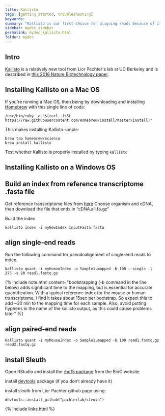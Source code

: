 ```yaml
---
title: Kallisto
tags: [getting_started, troubleshooting]
keywords:
summary: "Kallisto is our first choice for aligning reads because of its speed, accuracy, and ability to leverage bootstraps for understanding technical variance"
sidebar: mydoc_sidebar
permalink: mydoc_kallisto.html
folder: mydoc
---
```


## Intro
[Kallisto](https://pachterlab.github.io/kallisto/about) is a relatively new tool from Lior Pachter's lab at UC Berkeley and is described in [this 2016 Nature Biotechnology paper](http://CHMI-sops.github.io/papers/Kallisto.pdf).  

## Installing Kallisto on a Mac OS

If you're running a Mac OS, then being by downloading and installing [Homebrew](https://brew.sh/) with this single line of code: 

```
/usr/bin/ruby -e "$(curl -fsSL https://raw.githubusercontent.com/Homebrew/install/master/install)"
```

This makes installing Kallisto simple:
```
brew tap homebrew/science
brew install kallisto
```

Test whether Kallisto is properly installed by typing ```kallisto```

## Installing Kallisto on a Windows OS

## Build an index from reference transcriptome .fasta file

Get reference transcriptome files from [here](http://useast.ensembl.org/info/data/ftp/index.html)
Choose organism and cDNA, then download the file that ends in “cDNA.all.fa.gz”

Build the index
```
kallisto index -i myNewIndex InputFasta.fasta
```

## align single-end reads

Run the following command for pseudoalignment of single-end reads to index. 
```
kallisto quant -i myHumanIndex -o Sample1.mapped -b 100 —-single -l 275 -s 20 read1.fastq.gz
```
{% include note.html content="bootstrapping (-b command in the line below) adds significant time to the mapping, but is essential for accurate quantification. With a typical reference index for the mouse or human transcriptome, I find it takes about 15sec per bootstrap. So expect this to add ~30 min to the mapping time for each sample.  Also, avoid putting hyphens in the name of the kallisto output, as this could cause problems later" %}


## align paired-end reads
```
kallisto quant -i myMouseIndex -o Sample1.mapped -b 100 read1.fastq.gz read2.fastq.gz
```

## install Sleuth
Open RStudio and install the [rhdf5 package]() from the BioC website

install [devtools]() package (if you don’t already have it)

install sleuth from Lior Pachter github page using:
```
devtools::install_github("pachterlab/sleuth")
```

{% include links.html %}
